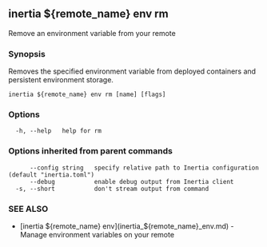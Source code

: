## inertia ${remote_name} env rm

Remove an environment variable from your remote

### Synopsis

Removes the specified environment variable from deployed containers
and persistent environment storage.

```
inertia ${remote_name} env rm [name] [flags]
```

### Options

```
  -h, --help   help for rm
```

### Options inherited from parent commands

```
      --config string   specify relative path to Inertia configuration (default "inertia.toml")
      --debug           enable debug output from Inertia client
  -s, --short           don't stream output from command
```

### SEE ALSO

* [inertia ${remote_name} env](inertia_${remote_name}_env.md)	 - Manage environment variables on your remote

